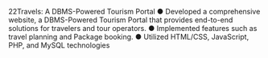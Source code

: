 22Travels: A DBMS-Powered Tourism Portal
● Developed a comprehensive website, a DBMS-Powered Tourism Portal that provides end-to-end solutions for travelers and tour operators. ● Implemented features such as travel planning and Package booking. ● Utilized HTML/CSS, JavaScript, PHP, and MySQL technologies
